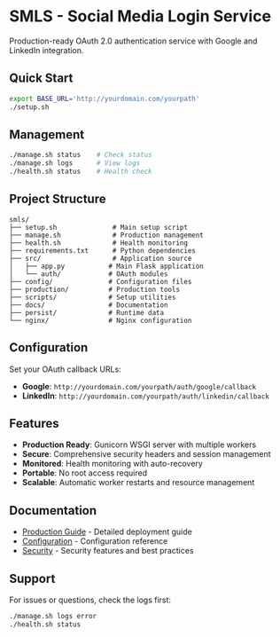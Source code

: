 # SMLS - Social Media Login Service

Production-ready OAuth 2.0 authentication service with Google and LinkedIn integration.

## Quick Start

```bash
export BASE_URL='http://yourdomain.com/yourpath'
./setup.sh
```

## Management

```bash
./manage.sh status    # Check status
./manage.sh logs      # View logs
./health.sh status    # Health check
```

## Project Structure

```
smls/
├── setup.sh              # Main setup script
├── manage.sh             # Production management
├── health.sh             # Health monitoring
├── requirements.txt      # Python dependencies
├── src/                  # Application source
│   ├── app.py           # Main Flask application
│   └── auth/            # OAuth modules
├── config/              # Configuration files
├── production/          # Production tools
├── scripts/             # Setup utilities
├── docs/                # Documentation
├── persist/             # Runtime data
└── nginx/               # Nginx configuration
```

## Configuration

Set your OAuth callback URLs:
- **Google**: `http://yourdomain.com/yourpath/auth/google/callback`
- **LinkedIn**: `http://yourdomain.com/yourpath/auth/linkedin/callback`

## Features

- **Production Ready**: Gunicorn WSGI server with multiple workers
- **Secure**: Comprehensive security headers and session management
- **Monitored**: Health monitoring with auto-recovery
- **Portable**: No root access required
- **Scalable**: Automatic worker restarts and resource management

## Documentation

- [Production Guide](docs/production.md) - Detailed deployment guide
- [Configuration](docs/config.md) - Configuration reference
- [Security](docs/security.md) - Security features and best practices

## Support

For issues or questions, check the logs first:
```bash
./manage.sh logs error
./health.sh status
```